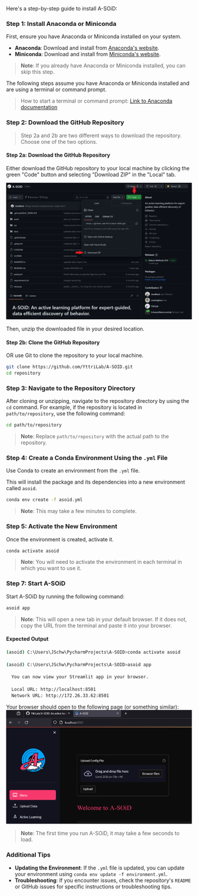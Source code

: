 Here's a step-by-step guide to install A-SOiD:



### Step 1: Install Anaconda or Miniconda
First, ensure you have Anaconda or Miniconda installed on your system.

- **Anaconda**: Download and install from [Anaconda's website](https://www.anaconda.com/products/individual).
- **Miniconda**: Download and install from [Miniconda's website](https://docs.conda.io/en/latest/miniconda.html).

> **Note**: If you already have Anaconda or Miniconda installed, you can skip this step.

The following steps assume you have Anaconda or Miniconda installed and are using a terminal or command prompt.

> How to start a terminal or command prompt: [Link to Anaconda documentation](https://docs.conda.io/projects/conda/en/stable/user-guide/getting-started.html)

### Step 2: Download the GitHub Repository
> Step 2a and 2b are two different ways to download the repository. Choose one of the two options.

#### Step 2a: Download the GitHub Repository
Either download the GitHub repository to your local machine by clicking the green "Code" button and selecting "Download ZIP" in the "Local" tab.

![Download ZIP](./img/download_repo.png)

Then, unzip the downloaded file in your desired location.

#### Step 2b: Clone the GitHub Repository
OR use Git to clone the repository to your local machine.

```bash
git clone https://github.com/YttriLab/A-SOID.git
cd repository
```

### Step 3: Navigate to the Repository Directory
After cloning or unzipping, navigate to the repository directory by using the `cd` command.
For example, if the repository is located in `path/to/repository`, use the following command:

```bash
cd path/to/repository
```
> **Note**: Replace `path/to/repository` with the actual path to the repository.

### Step 4: Create a Conda Environment Using the `.yml` File
Use Conda to create an environment from the `.yml` file. 

This will install the package and its dependencies into a new environment called `asoid`.

```bash
conda env create -f asoid.yml
```
> **Note**: This may take a few minutes to complete.

### Step 5: Activate the New Environment
Once the environment is created, activate it.

```bash
conda activate asoid
```
> **Note**: You will need to activate the environment in each terminal in which you want to use it.

### Step 7: Start A-SOiD
Start A-SOiD by running the following command:

```bash
asoid app
```

> **Note**: This will open a new tab in your default browser. If it does not, copy the URL from the terminal and paste it into your browser.

#### Expected Output

```bash
(asoid) C:\Users\JSchw\PycharmProjects\A-SOID>conda activate asoid

(asoid) C:\Users\JSchw\PycharmProjects\A-SOID>asoid app

  You can now view your Streamlit app in your browser.

  Local URL: http://localhost:8501
  Network URL: http://172.26.33.62:8501

```

Your browser should open to the following page (or something similar):
![A-SOiD](./img/open_asoid_app.png)

> **Note**: The first time you run A-SOiD, it may take a few seconds to load.

### Additional Tips
- **Updating the Environment**: If the `.yml` file is updated, you can update your environment using `conda env update -f environment.yml`.
- **Troubleshooting**: If you encounter issues, check the repository's `README` or GitHub issues for specific instructions or troubleshooting tips.

